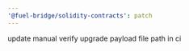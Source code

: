```yaml
---
'@fuel-bridge/solidity-contracts': patch
---
```


update manual verify upgrade payload file path in ci

